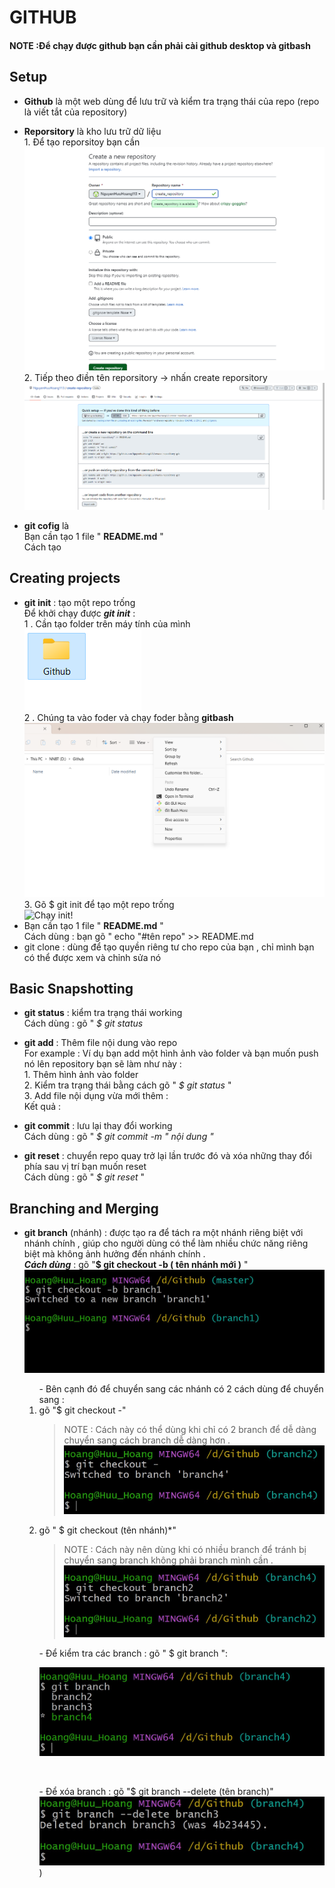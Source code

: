 # **GITHUB**

#### NOTE :Để chạy được github bạn cần phải cài **github desktop và gitbash** <br>
## Setup 
* **Github** là một web dùng để lưu trữ và kiểm tra trạng thái của repo (repo là viết tắt của repository)
* **Reporsitory** là kho lưu trữ dữ liệu <br> 1. Để tạo reporsitoy bạn cần <br> ![Tạo reporsitory!](/Screenshot%202023-02-27%20151732.png) <br > 2. Tiếp theo điền tên reporsitory -> nhấn create reporsitory  ![Kết quả create repository !](/K%E1%BA%BFt%20qu%E1%BA%A3%20create%20repository.png)

* **git cofig** là 
   <br> Bạn cần tạo 1 file " **README.md** " <br>
   Cách tạo 
     <!-- <br> hình ảnh  -->
## Creating projects
*  **git init** : tạo một repo trống <br> Để khởi chạy được ___git init___ :
      <br> 1 . Cần tạo folder trên máy tính của mình <br> ![Tạo foder!](/Screenshot%202023-02-27%20153230.png)
      <br>2 . Chúng ta vào foder và chạy foder bằng **gitbash** 
      ![Chạy foder bằng gitbash](/Screenshot%202023-02-27%20153255.png)
      <br>3. Gõ $ git init để tạo một repo trống <br> ![Chạy init!](/T%E1%BA%A1o%20README.mn.png)
* Bạn cần tạo 1 file " **README.md** " <br>
   Cách dùng : bạn gõ " echo "#tên repo" >> README.md
     <!-- <br> ![Tạo REAME.md!](/) <br> -->
* git clone : dùng để tạo quyền riêng tư cho repo của bạn , chỉ mình bạn có thể được xem và chỉnh sửa nó 

## Basic Snapshotting 
* **git status** : kiểm tra trạng thái working 
   <br> Cách dùng : gõ " *$ git status*
   <!-- hình ảnh  -->

* **git add** : Thêm file nội dung vào repo <br> For example : Ví dụ bạn add một hình ảnh vào folder và bạn muốn push nó lên repository bạn sẽ làm như này :
 <br> 1. Thêm hình ảnh vào folder 
 <br> 2. Kiểm tra trạng thái bằng cách gõ " *$ git status* "
 <br> 3. Add file nội dụng vừa mới thêm :
    <br> Kết quả : 
    <!-- hình ảnh  -->
*  **git commit** : lưu lại thay đổi working
   <br>Cách dùng : gõ " *$ git commit -m " nội dung "* 
   <!-- hình ảnh  -->
* **git reset** : chuyển repo quay trở lại lần trước đó và xóa những thay đổi phía sau vị trí bạn muốn reset
  <br> Cách dùng : gõ " *$ git reset* "
  <!-- <br> hình ảnh  -->
## Branching and Merging
* **git branch** (nhánh) : được tạo ra để tách ra một nhánh riêng biệt với nhánh chính , giúp cho người dùng có thể làm nhiều chức năng riêng biệt mà không ảnh hưởng đến nhánh chính .
  <br> ***Cách dùng*** : gõ "**$ git checkout -b ( tên nhánh mới )** "
  <br>![Tạo branch mới](/t%E1%BA%A1o%20th%C3%AAm%20branch%20.jpg)
   <ol > - Bên cạnh đó để chuyển sang các nhánh có 2 cách dùng để chuyển sang :
      <li> gõ "$ git checkout -"</li>
   
   >  NOTE : Cách này có thể dùng khi chỉ có 2 branch để dễ dàng chuyển sang cách branch dễ dàng hơn .
   ![chuyển branch cách 1](/chuy%E1%BB%83n%20branch%20c%C3%A1ch%201.jpg)
  
     <li>gõ " $ git checkout (tên nhánh)*"</li>
  
     > NOTE : Cách này nên dùng khi có nhiều branch để tránh bị chuyển sang branch không phải branch mình cần . 
   ![chuyển branch cách 2](/chuy%E1%BB%83n%20branch%20c%C3%A1ch%202.jpg)
   </ol>
   <ol>- Để kiểm tra các branch : gõ " $ git branch ":
    
   ![Kiểm tra cách branch](/Check%20branch.jpg)
   </ol>  

   <br> <ol>- Để xóa branch : gõ "$ git branch --delete (tên branch)"
   ![Delete branch](/delete%20branch.jpg))
   


   
   
   